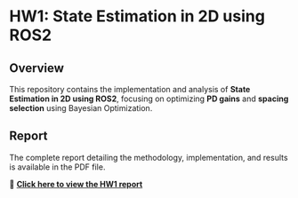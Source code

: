 # HW1: State Estimation in 2D using ROS2

## Overview
This repository contains the implementation and analysis of **State Estimation in 2D using ROS2**, focusing on optimizing **PD gains** and **spacing selection** using Bayesian Optimization.

## Report
The complete report detailing the methodology, implementation, and results is available in the PDF file.

📄 **[Click here to view the HW1 report](https://github.com/inbarajaldrin/RAS-SES-598-Space-Robotics-and-AI/blob/main/assignments/first_order_boustrophedon_navigator/Aldrin_RAS598_HW1.pdf)**
